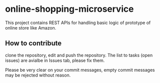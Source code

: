 # online-shopping-microservice
This project contains REST APIs for handling basic logic of prototype of online store like Amazon. 
## How to contribute
clone the repository, edit and push the repository. The list to tasks (open issues) are avialbe in Issues tab, please fix them.

Please be very clear on your commit messages, empty commit messages may be rejected without reason.


